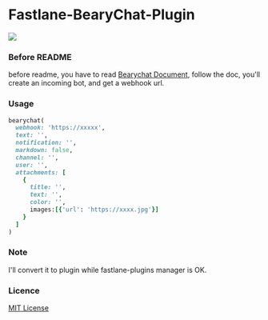 # Fastlane-BearyChat-Plugin

![](https://img.shields.io/badge/_status_-_wait--for--fastlane--plugins--manager_-brightgreen.svg)

### Before README
before readme, you have to read [Bearychat Document](https://bearychat.com/integrations/incoming),
follow the doc, you'll create an incoming bot, and get a webhook url.

### Usage
```ruby
bearychat(
  webhook: 'https://xxxxx',
  text: '',
  notification: '',
  markdown: false,
  channel: '',
  user: '',
  attachments: [
    {
      title: '',
      text: '',
      color: '',
      images:[{'url': 'https://xxxx.jpg'}]
    }
  ]
)
```

### Note
I'll convert it to plugin while fastlane-plugins manager is OK.

### Licence
[MIT License](LICENSE)
